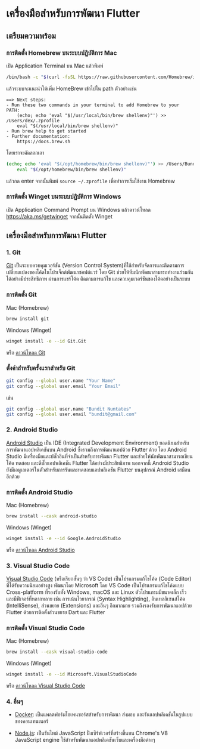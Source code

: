 # เครื่องมือสำหรับการพัฒนา Flutter

## เตรียมความพร้อม

### การติดตั้ง Homebrew บนระบบปฏิบัติการ Mac

เปิด Application Terminal บน Mac แล้วพิมพ์

```bash
/bin/bash -c "$(curl -fsSL https://raw.githubusercontent.com/Homebrew/install/HEAD/install.sh)"
```

แล้วระบบจะแนะนำให้เพิ่ม HomeBrew เข้าไปใน path ตัวอย่างเช่น

```
==> Next steps:
- Run these two commands in your terminal to add Homebrew to your PATH:
    (echo; echo 'eval "$(/usr/local/bin/brew shellenv)"') >> /Users/dex/.zprofile
    eval "$(/usr/local/bin/brew shellenv)"
- Run brew help to get started
- Further documentation:
    https://docs.brew.sh
```

โดยเราจะคัดลอกเอา

```bash
(echo; echo 'eval "$(/opt/homebrew/bin/brew shellenv)"') >> /Users/Bundit/.zprofile
    eval "$(/opt/homebrew/bin/brew shellenv)"
```

แล้วกด enter จากนั้นพิมพ์ `source ~/.zprofile` เพื่อทำการเริ่มใช้งาน Homebrew

### การติดตั้ง Winget บนระบบปฏิบัติการ Windows

เปิด Application Command Prompt บน Windows แล้วดาวน์โหลด https://aka.ms/getwinget จากนั้นติดตั้ง Winget

## เครื่องมือสำหรับการพัฒนา Flutter

### 1. Git

[Git](https://git-scm.com) เป็นระบบควบคุมเวอร์ชัน (Version Control System)ที่ใช้สำหรับจัดการและติดตามการเปลี่ยนแปลงของโค้ดในโปรเจ็กต์พัฒนาซอฟต์แวร์ โดย Git ช่วยให้ทีมนักพัฒนาสามารถทำงานร่วมกันได้อย่างมีประสิทธิภาพ ผ่านการแชร์โค้ด ติดตามการแก้ไข และควบคุมเวอร์ชันของโค้ดอย่างเป็นระบบ

### การติดตั้ง Git

Mac (Homebrew)

```bash
brew install git
```

Windows (Winget)

```bash
winget install -e --id Git.Git
```

หรือ [ดาวน์โหลด Git](https://git-scm.com/download/win)

### ตั้งค่าสำหรับครั้งแรกสำหรับ Git

```bash
git config --global user.name "Your Name"
git config --global user.email "Your Email"
```

เช่น

```bash
git config --global user.name "Bundit Nuntates"
git config --global user.email "bundit@gmail.com"
```

### 2. Android Studio

[Android Studio](https://developer.android.com/studio) เป็น IDE (Integrated Development Environment) ยอดนิยมสำหรับการพัฒนาแอปพลิเคชันบน Android ซึ่งรวมถึงการพัฒนาแอปด้วย Flutter ด้วย โดย Android Studio มีเครื่องมือและปลั๊กอินที่จำเป็นสำหรับการพัฒนา Flutter และช่วยให้นักพัฒนาสามารถเขียนโค้ด ทดสอบ และดีบั๊กแอปพลิเคชัน Flutter ได้อย่างมีประสิทธิภาพ นอกจากนี้ Android Studio ยังมีเอมูเลเตอร์ในตัวสำหรับการรันและทดสอบแอปพลิเคชัน Flutter บนอุปกรณ์ Android เสมือนอีกด้วย

### การติดตั้ง Android Studio

Mac (Homebrew)

```bash
brew install --cask android-studio
```

Windows (Winget)

```bash
winget install -e --id Google.AndroidStudio
```

หรือ [ดาวน์โหลด Android Studio](https://developer.android.com/studio)

### 3. Visual Studio Code

[Visual Studio Code](https://code.visualstudio.com/) (หรือเรียกสั้นๆ ว่า VS Code) เป็นโปรแกรมแก้ไขโค้ด (Code Editor) ที่ได้รับความนิยมอย่างสูง พัฒนาโดย Microsoft โดย VS Code เป็นโปรแกรมแก้ไขโค้ดแบบ Cross-platform ที่รองรับทั้ง Windows, macOS และ Linux ตัวโปรแกรมมีขนาดเล็ก เร็ว และมีฟีเจอร์ที่หลากหลาย เช่น การเน้นไวยากรณ์ (Syntax Highlighting), อินเทลลิเซนส์โค้ด (IntelliSense), ส่วนขยาย (Extensions) และอื่นๆ อีกมากมาย รวมถึงรองรับการพัฒนาแอปด้วย Flutter ด้วยการติดตั้งส่วนขยาย Dart และ Flutter

### การติดตั้ง Visual Studio Code

Mac (Homebrew)

```bash
brew install --cask visual-studio-code
```

Windows (Winget)

```bash
winget install -e --id Microsoft.VisualStudioCode
```

หรือ [ดาวน์โหลด Visual Studio Code](https://code.visualstudio.com/)

### 4. อื่นๆ

- [Docker](https://www.docker.com/): เป็นแพลตฟอร์มโอเพนซอร์สสำหรับการพัฒนา ส่งมอบ และรันแอปพลิเคชันในรูปแบบของคอนเทนเนอร์

- [Node.js](https://nodejs.org/en/): เป็นรันไทม์ JavaScript ฝั่งเซิร์ฟเวอร์ที่สร้างขึ้นบน Chrome's V8 JavaScript engine ใช้สำหรับพัฒนาแอปพลิเคชันเว็บและเครื่องมือต่างๆ
